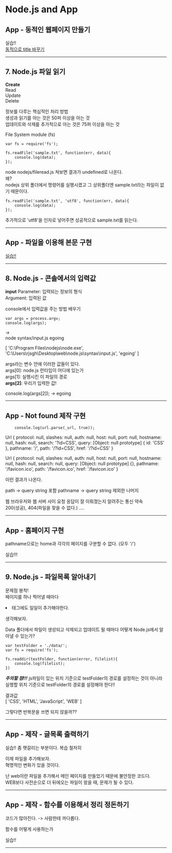 # Node.js and App

## App - 동적인 웹페이지 만들기

실습!!  
[동적으로 title 바꾸기](https://opentutorials.org/course/3332/21047)

---

## 7. Node.js 파일 읽기

**Create**  
Read  
Update  
Delete  

정보를 다루는 핵심적인 처리 방법  
생성과 읽기를 아는 것은 50퍼 이상을 아는 것  
업데이트와 삭제를 추가적으로 아는 것은 75퍼 이상을 아는 것  

File System module (fs)  


~~~
var fs = require('fs');

fs.readFile('sample.txt', function(err, data){
    console.log(data);
});
~~~

node nodejs/fileread.js 쳐보면 결과가 undefined로 나온다.  
왜?  
nodejs 상위 폴더에서 명령어를 실행시켰고 그 상위폴더엔 sample.txt라는 파일이 없기 때문이다.  


~~~
fs.readFile('sample.txt', 'utf8', function(err, data){
    console.log(data);
});
~~~

추가적으로 'utf8'을 인자로 넣어주면 성공적으로 sample.txt를 읽는다.  

---

## App - 파일을 이용해 본문 구현

[실습!!](https://opentutorials.org/course/3332/21049)


---

## 8. Node.js - 콘솔에서의 입력값

**input**
Parameter: 입력되는 정보의 형식  
Argument: 입력된 값

console에서 입력값을 주는 방법 배우기  

~~~
var args = process.argv;
console.log(args); 
~~~
->  
node syntax/input.js egoing

[
  'C:\\Program Files\\nodejs\\node.exe',
  'C:\\Users\\rjsgh\\Desktop\\web\\node.js\\syntax\\input.js',
  'egoing'
]  

args라는 변수 안에 이러한 값들이 있다.  
args[0]: node.js 런타임이 어디에 있는가  
args[1]: 실행시킨 이 파일의 경로  
**args[2]**: 우리가 입력한 값!  

console.log(args[2]); -> egoing

---

## App - Not found 제작 구현

~~~
    console.log(url.parse(_url, true));
~~~

Url {
  protocol: null,
  slashes: null,
  auth: null,
  host: null,
  port: null,
  hostname: null,
  hash: null,
  search: '?id=CSS',
  query: [Object: null prototype] { id: 'CSS' },
  pathname: '/',
  path: '/?id=CSS',
  href: '/?id=CSS'
}

Url {
  protocol: null,
  slashes: null,
  auth: null,
  host: null,
  port: null,
  hostname: null,
  hash: null,
  search: null,
  query: [Object: null prototype] {},
  pathname: '/favicon.ico',
  path: '/favicon.ico',
  href: '/favicon.ico'
}

이런 결과가 나온다.

path -> query string 포함
pathname -> query string 제외한 나머지

웹 브라우저와 웹 서버 사이 요청 응답이 잘 이뤄졌는지 알려주는 통신 약속  
200(성공), 404(파일을 찾을 수 없다.) ....

---

## App - 홈페이지 구현

pathname으로는 home과 각각의 페이지를 구분할 수 없다. (모두 '/')

실습!!!

---

## 9. Node.js - 파일목록 알아내기

문제점 봉착!  
페이지를 하나 찍어낼 때마다 <li>태그에도 일일이 추가해야한다.  

생각해보자.

Data 폴더에서 파일이 생성되고 삭제되고 업데이트 될 때마다 어떻게 Node.js에서 알아낼 수 있는가?  

~~~
var testFolder = './data/';
var fs = require('fs');

fs.readdir(testFolder, function(error, filelist){
    console.log(filelist);
})
~~~

***주의할 점!!!***
js파일이 있는 위치 기준으로 testFolder의 경로를 설정하는 것이 아니라  
실행할 위치 기준으로 testFolder의 경로를 설정해야 한다!!  

결과값  
[ 'CSS', 'HTML', 'JavaScript', 'WEB' ]

그렇다면 반복문을 쓰면 되지 않을까??

---

## App - 제작 - 글목록 출력하기

실습!!
좀 햇갈리는 부분이다. 복습 철저히  

이제 파일을 추가해보자.  
혁명적인 변화가 있을 것이다.  

난 web이란 파일을 추가해서 메인 페이지를 만들었기 때문에 불안정한 코드다.  
WEB보다 사전순으로 더 뒤에오는 파일이 왔을 때, 문제가 될 수 있다. 

---

## App - 제작 - 함수를 이용해서 정리 정돈하기

코드가 많아진다. -> 사람한테 까다롭다.  

함수를 어떻게 사용하는가  

실습!!

--- 
